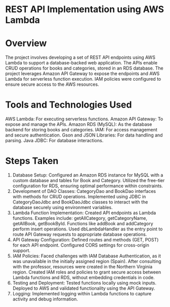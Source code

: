 # REST API Implementation using AWS Lambda

# Overview
The project involves developing a set of REST API endpoints using AWS Lambda to support a database-backed web application. The APIs enable CRUD operations for books and categories, stored in an RDS database. The project leverages Amazon API Gateway to expose the endpoints and AWS Lambda for serverless function execution. IAM policies were configured to ensure secure access to the AWS resources.

# Tools and Technologies Used
AWS Lambda: For executing serverless functions. Amazon API Gateway: To expose and manage the APIs. Amazon RDS (MySQL): As the database backend for storing books and categories. IAM: For access management and secure authentication. Gson and JSON Libraries: For data handling and parsing. Java JDBC: For database interactions.


# Steps Taken
1. Database Setup:
Configured an Amazon RDS instance for MySQL with a custom database and tables for Book and Category.
Utilized the free-tier configuration for RDS, ensuring optimal performance within constraints.
2. Development of DAO Classes:
CategoryDao and BookDao interfaces with methods for CRUD operations.
Implemented using JDBC in CategoryDaoJdbc and BookDaoJdbc classes to interact with the database securely using environment variables.
3. Lambda Function Implementation:
Created API endpoints as Lambda functions. Examples include: getAllCategory, getCategoryName, getAllBook, getBookById.
Functions like addBook and addCategory perform insert operations.
Used dbLambdaHandler as the entry point to route API Gateway requests to appropriate database operations.
4. API Gateway Configuration:
Defined routes and methods (GET, POST) for each API endpoint.
Configured CORS settings for cross-origin support.
5. IAM Policies:
Faced challenges with IAM Database Authentication, as it was unavailable in the initially assigned region (Spain). After consulting with the professor, resources were created in the Northern Virginia region.
Created IAM roles and policies to grant secure access between Lambda functions and RDS, without embedding credentials in code.
6. Testing and Deployment:
Tested functions locally using mock inputs.
Deployed to AWS and validated functionality using the API Gateway.
7. Logging:
Implemented logging within Lambda functions to capture activity and debug information.
